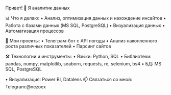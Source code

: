 Привет! 👋 Я аналитик данных


📊 Что я делаю:
 • Анализ, оптимизация данных и нахождение инсайтов
 • Работа с базами данных (MS SQL, PostgreSQL)
 • Визуализация данных
 • Автоматизация процессов
 
📌 Мои проекты:
 • Телеграм-бот с API погоды
 • Анализ накопленного роста различных показателей
 • Парсинг сайтов
 
🛠 Технологии и инструменты:
 • Языки: Python, SQL
 • Библиотеки: pandas, numpy, matplotlib, seaborn, requests, re, selenium, bs4
 • БД: MS SQL, PostgreSQL
 
 • Визуализация: Power BI, Datalens
📫 Связаться со мной:
Telegram:@nezoex

